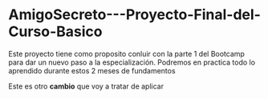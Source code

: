 # AmigoSecreto---Proyecto-Final-del-Curso-Basico

<p>Este proyecto tiene como proposito conluir con la parte 1 del Bootcamp para dar un nuevo paso a la especialización. Podremos en practica todo lo aprendido durante estos 2 meses de fundamentos</p>

<p>Este es otro <b>cambio</b> que voy a tratar de aplicar</p>
